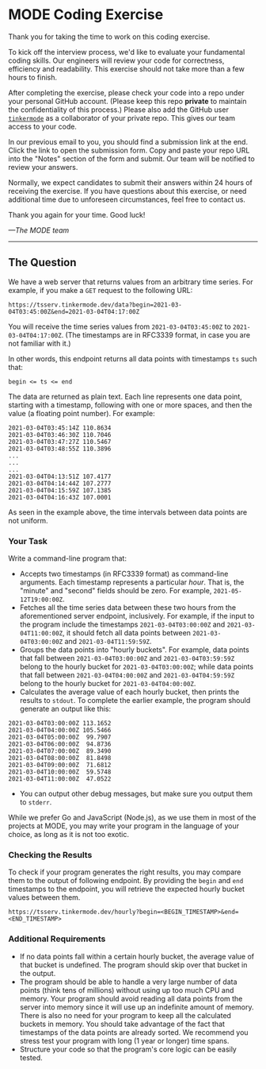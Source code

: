 # MODE Coding Exercise

Thank you for taking the time to work on this coding exercise.

To kick off the interview process, we'd like to evaluate your fundamental coding skills. Our engineers will review your
code for correctness, efficiency and readability. This exercise should not take more than a few hours to finish.

After completing the exercise, please check your code into a repo under your personal GitHub account. (Please keep this
repo **private** to maintain the confidentiality of this process.)
Please also add the GitHub user [`tinkermode`](https://github.com/tinkermode) as a collaborator of your private repo.
This gives our team access to your code.

In our previous email to you, you should find a submission link at the end. Click the link to open the submission form.
Copy and paste your repo URL into the "Notes" section of the form and submit. Our team will be notified to review your
answers.

Normally, we expect candidates to submit their answers within 24 hours of receiving the exercise. If you have questions
about this exercise, or need additional time due to unforeseen circumstances, feel free to contact us.

Thank you again for your time. Good luck!

*&mdash;The MODE team*

<hr>

## The Question

We have a web server that returns values from an arbitrary time series. For example, if you make a `GET` request to the
following URL:

```
https://tsserv.tinkermode.dev/data?begin=2021-03-04T03:45:00Z&end=2021-03-04T04:17:00Z
```

You will receive the time series values from `2021-03-04T03:45:00Z` to `2021-03-04T04:17:00Z`.
(The timestamps are in RFC3339 format, in case you are not familiar with it.)

In other words, this endpoint returns all data points with timestamps `ts` such that:

```
begin <= ts <= end
```

The data are returned as plain text. Each line represents one data point, starting with a timestamp, following with one
or more spaces, and then the value (a floating point number). For example:

```
2021-03-04T03:45:14Z 110.8634
2021-03-04T03:46:30Z 110.7046
2021-03-04T03:47:27Z 110.5467
2021-03-04T03:48:55Z 110.3896
...
...
...
2021-03-04T04:13:51Z 107.4177
2021-03-04T04:14:44Z 107.2777
2021-03-04T04:15:59Z 107.1385
2021-03-04T04:16:43Z 107.0001
```

As seen in the example above, the time intervals between data points are not uniform.

### Your Task

Write a command-line program that:

- Accepts two timestamps (in RFC3339 format) as command-line arguments. Each timestamp represents a particular *hour*.
  That is, the "minute" and "second" fields should be zero. For example, `2021-05-12T19:00:00Z`.
- Fetches all the time series data between these two hours from the aforementioned server endpoint, inclusively. For
  example, if the input to the program include the timestamps `2021-03-04T03:00:00Z` and `2021-03-04T11:00:00Z`, it
  should fetch all data points between `2021-03-04T03:00:00Z` and `2021-03-04T11:59:59Z`.
- Groups the data points into "hourly buckets". For example, data points that fall between `2021-03-04T03:00:00Z` and
  `2021-03-04T03:59:59Z` belong to the hourly bucket for `2021-03-04T03:00:00Z`; while data points that fall between
  `2021-03-04T04:00:00Z` and `2021-03-04T04:59:59Z` belong to the hourly bucket for `2021-03-04T04:00:00Z`.
- Calculates the average value of each hourly bucket, then prints the results to `stdout`. To complete the earlier
  example, the program should generate an output like this:

```
2021-03-04T03:00:00Z 113.1652
2021-03-04T04:00:00Z 105.5466
2021-03-04T05:00:00Z  99.7907
2021-03-04T06:00:00Z  94.8736
2021-03-04T07:00:00Z  89.3490
2021-03-04T08:00:00Z  81.8498
2021-03-04T09:00:00Z  71.6812
2021-03-04T10:00:00Z  59.5748
2021-03-04T11:00:00Z  47.0522
```

- You can output other debug messages, but make sure you output them to `stderr`.

While we prefer Go and JavaScript (Node.js), as we use them in most of the projects at MODE, you may write your program
in the language of your choice, as long as it is not too exotic.

### Checking the Results

To check if your program generates the right results, you may compare them to the output of following endpoint. By
providing the `begin` and `end` timestamps to the endpoint, you will retrieve the expected hourly bucket values between
them.

```
https://tsserv.tinkermode.dev/hourly?begin=<BEGIN_TIMESTAMP>&end=<END_TIMESTAMP>
```

### Additional Requirements

- If no data points fall within a certain hourly bucket, the average value of that bucket is undefined. The program
  should skip over that bucket in the output.
- The program should be able to handle a very large number of data points (think tens of millions) without using up too
  much CPU and memory. Your program should avoid reading all data points from the server into memory since it will use
  up an indefinite amount of memory. There is also no need for your program to keep all the calculated buckets in
  memory. You should take advantage of the fact that timestamps of the data points are already sorted. We recommend
  you stress test your program with long (1 year or longer) time spans.
- Structure your code so that the program's core logic can be easily tested.
